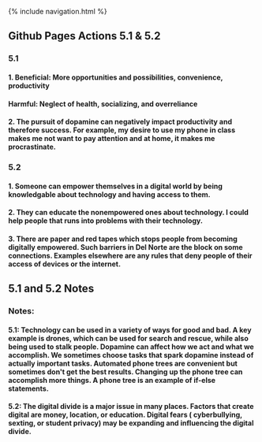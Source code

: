 {% include navigation.html %}

## Github Pages Actions 5.1 & 5.2 

### 5.1
#### 1. Beneficial: More opportunities and possibilities, convenience, productivity
#### Harmful: Neglect of health, socializing, and overreliance

#### 2. The pursuit of dopamine can negatively impact productivity and therefore success. For example, my desire to use my phone in class makes me not want to pay attention and at home, it makes me procrastinate.


### 5.2
#### 1. Someone can empower themselves in a digital world by being knowledgable about technology and having access to them.

#### 2. They can educate the nonempowered ones about technology. I could help people that runs into problems with their technology.

#### 3. There are paper and red tapes which stops people from becoming digitally empowered. Such barriers in Del Norte are the block on some connections. Examples elsewhere are any rules that deny people of their access of devices or the internet.

## 5.1 and 5.2 Notes

### Notes:
#### 5.1: Technology can be used in a variety of ways for good and bad. A key example is drones, which can be used for search and rescue, while also being used to stalk people. Dopamine can affect how we act and what we accomplish. We sometimes choose tasks that spark dopamine instead of actually important tasks. Automated phone trees are convenient but sometimes don't get the best results. Changing up the phone tree can accomplish more things. A phone tree is an example of if-else statements.

#### 5.2: The digital divide is a major issue in many places. Factors that create digital are money, location, or education. Digital fears ( cyberbullying, sexting, or student privacy) may be expanding and influencing the digital divide.
